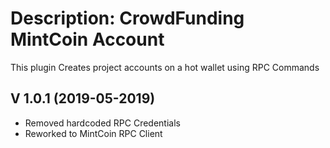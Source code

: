 # Description: CrowdFunding MintCoin Account

This plugin Creates project accounts on a hot wallet using RPC Commands

## V 1.0.1 (2019-05-2019)
* Removed hardcoded RPC Credentials
* Reworked to MintCoin RPC Client
